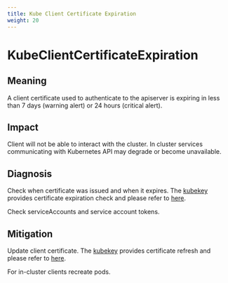 ```yaml
---
title: Kube Client Certificate Expiration
weight: 20
---
```


# KubeClientCertificateExpiration

## Meaning

A client certificate used to authenticate to the apiserver is expiring in less than 7 days (warning alert) or 24 hours (critical alert).

## Impact

Client will not be able to interact with the cluster.
In cluster services communicating with Kubernetes API may degrade or become unavailable.

## Diagnosis

Check when certificate was issued and when it expires. 
The [kubekey](https://github.com/kubesphere/kubekey.git) provides certificate expiration check and please refer to [here](https://github.com/kubesphere/kubekey/blob/master/docs/check-renew-certificate.md#check-certificate-expiration).  

Check serviceAccounts and service account tokens.

## Mitigation

Update client certificate. The [kubekey](https://github.com/kubesphere/kubekey.git) provides certificate refresh and please refer to [here](https://github.com/kubesphere/kubekey/blob/master/docs/check-renew-certificate.md#renew-certificate).   

For in-cluster clients recreate pods.